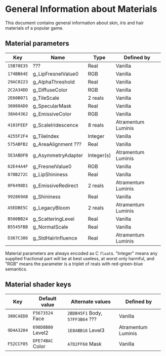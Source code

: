 # General Information about Materials

This document contains general information about skin, iris and hair materials of a popular game.

## Material parameters

| Key        | Name                | Type       | Defined by         |
|------------|---------------------|------------|--------------------|
| `15B70E35` | ???                 | Real       | Vanilla            |
| `174BB64E` | g_LipFresnelValue0  | RGB        | Vanilla            |
| `29AC0223` | g_AlphaThreshold    | Real       | Vanilla            |
| `2C2A34DD` | g_DiffuseColor      | RGB        | Vanilla            |
| `2E60B071` | g_TileScale         | 2 reals    | Vanilla            |
| `36080AD0` | g_SpecularMask      | Real       | Vanilla            |
| `38A64362` | g_EmissiveColor     | RGB        | Vanilla            |
| `4103FEEF` | g_ScaleIridescence  | 8 reals    | Atramentum Luminis |
| `4255F2F4` | g_TileIndex         | Integer    | Vanilla            |
| `575ABFB2` | g_AreaAlignment ??? | Real       | Vanilla            |
| `5E3ABDFB` | g_AsymmetryAdapter  | Integer(s) | Atramentum Luminis |
| `62E44A4F` | g_FresnelValue0     | RGB        | Vanilla            |
| `878B272C` | g_LipShininess      | Real       | Vanilla            |
| `8F6498D1` | g_EmissiveRedirect  | 2 reals    | Atramentum Luminis |
| `992869AB` | g_Shininess         | Real       | Vanilla            |
| `A5EDBE5C` | g_LegacyBloom       | 2 reals    | Atramentum Luminis |
| `B500BB24` | g_ScatteringLevel   | Real       | Vanilla            |
| `B5545FBB` | g_NormalScale       | Real       | Vanilla            |
| `D367C386` | g_StdHairInfluence  | Real       | Atramentum Luminis |

Material parameters are always encoded as C `float`s. "Integer" means any supplied fractional part will be at best useless, at worst only harmful, and "RGB" means the parameter is a triplet of reals with red-green-blue semantics.

## Material shader keys

| Key        | Default value     | Alternate values                | Defined by         |
|------------|-------------------|---------------------------------|--------------------|
| `380CAED0` | `F5673524` Face   | `2BDB45F1` Body, `57FF3B64` ??? | Vanilla            |
| `9D4A3204` | `698D8B80` Level2 | `1E8ABB16` Level3               | Atramentum Luminis |
| `F52CCF05` | `DFE74BAC` Color  | `A7D2FF60` Mask                 | Vanilla            |
